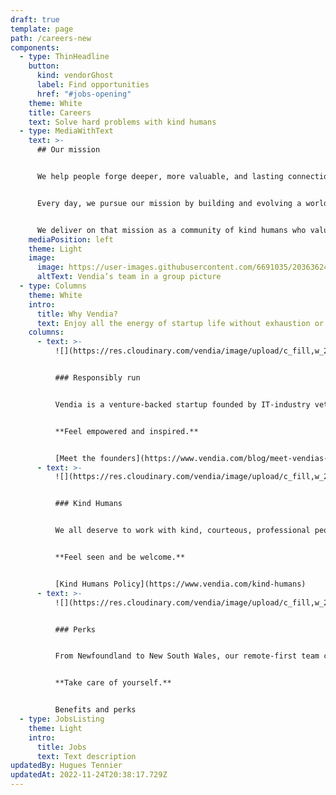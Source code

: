```yaml
---
draft: true
template: page
path: /careers-new
components:
  - type: ThinHeadline
    button:
      kind: vendorGhost
      label: Find opportunities
      href: "#jobs-opening"
    theme: White
    title: Careers
    text: Solve hard problems with kind humans
  - type: MediaWithText
    text: >-
      ## Our mission


      We help people forge deeper, more valuable, and lasting connections through better sharing — across teams, departments, and business networks.


      Every day, we pursue our mission by building and evolving a world-class SaaS platform that makes real-time, cross-cloud, multi-party data sharing highly scalable, fault-tolerant, and secure.


      We deliver on that mission as a community of kind humans who value and behave with trust, ingenuity, a growth mindset, responsibility, and a bias toward results.
    mediaPosition: left
    theme: Light
    image:
      image: https://user-images.githubusercontent.com/6691035/203636244-cea8b68c-51fc-4003-8d1d-3a266cd38483.jpg
      altText: Vendia’s team in a group picture
  - type: Columns
    theme: White
    intro:
      title: Why Vendia?
      text: Enjoy all the energy of startup life without exhaustion or drama
    columns:
      - text: >-
          ![](https://res.cloudinary.com/vendia/image/upload/c_fill,w_2000/v1669319829/Group_48095931_mgwd2a.svg)


          ### Responsibly run


          Vendia is a venture-backed startup founded by IT-industry veterans. Minority-owned and lead, we’re backed by $50M in investment from top-tier investors, and we grow the team as we grow the business.


          **Feel empowered and inspired.**


          [Meet the founders](https://www.vendia.com/blog/meet-vendias-founders)
      - text: >-
          ![](https://res.cloudinary.com/vendia/image/upload/c_fill,w_2000/v1669320168/Group_48095931_1_wffbh5.svg)


          ### Kind Humans


          We all deserve to work with kind, courteous, professional people. We have zero tolerance for racism, sexism, ageism, homophobia, transphobia, or any language or behavior that degrades, humiliates, or belittles.


          **Feel seen and be welcome.**


          [Kind Humans Policy](https://www.vendia.com/kind-humans)
      - text: >-
          ![](https://res.cloudinary.com/vendia/image/upload/c_fill,w_2000/v1669320206/Group_48095931_2_rdgcuo.svg)


          ### Perks


          From Newfoundland to New South Wales, our remote-first team celebrates everything from an office setup stipend, flex-time, and unlimited PTO to comprehensive healthcare benefits and more.


          **Take care of yourself.**


          Benefits and perks
  - type: JobsListing
    theme: Light
    intro:
      title: Jobs
      text: Text description
updatedBy: Hugues Tennier
updatedAt: 2022-11-24T20:38:17.729Z
---
```


